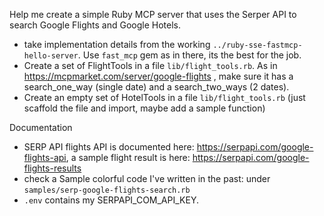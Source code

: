 Help me create a simple Ruby MCP server that uses the Serper API to search Google Flights and Google Hotels.

* take implementation details from the working `../ruby-sse-fastmcp-hello-server`. Use `fast_mcp` gem as in there, its the best for the job.
* Create a set of FlightTools in a file `lib/flight_tools.rb`. As in https://mcpmarket.com/server/google-flights , make sure it has a search_one_way (single date) and a search_two_ways (2 dates).
* Create an empty set of HotelTools in a file `lib/flight_tools.rb` (just scaffold the file and import, maybe add a sample function)

Documentation

* SERP API flights  API is documented here: https://serpapi.com/google-flights-api, a sample flight result is here: https://serpapi.com/google-flights-results
* check a Sample colorful code I've written in the past: under `samples/serp-google-flights-search.rb`
* `.env` contains my SERPAPI_COM_API_KEY.
